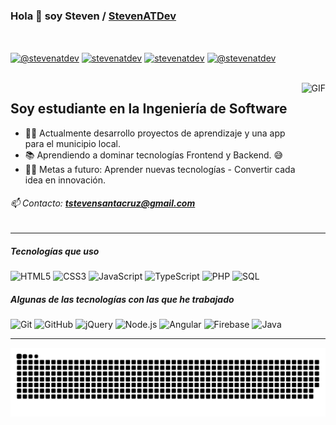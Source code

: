 ### Hola 👋 soy Steven / [StevenATDev](https://github.com/stevenatdev/stevenatdev)
<br>

<p align="left">
<a href="https://www.instagram.com/steven_re4lg/" target="_blank"><img align="center" src="https://img.shields.io/badge/Instagram-E4405F?style=for-the-badge&logo=instagram&logoColor=white" alt="@stevenatdev" /></a>
<a href="https://www.linkedin.com/in/steven-torres-70204b314/" target="_blank"><img align="center" src="https://img.shields.io/badge/LinkedIn-0077B5?style=for-the-badge&logo=linkedin&logoColor=white" alt="stevenatdev"/></a>
<a href="https://www.facebook.com/steven.santacruz.100" target="_blank"><img align="center" src="https://img.shields.io/badge/Facebook-1877F2?style=for-the-badge&logo=facebook&logoColor=white" alt="stevenatdev"  /></a>
<a href = "mailto:tstevensantacruz@gmail.com" target="_blank"><img align="center" src="https://img.shields.io/badge/Gmail-D14836?style=for-the-badge&logo=gmail&logoColor=white" alt="@stevenatdev"  /></a>
  </p>
<br>
<img align="right" alt="GIF" height="160px" src="https://media.giphy.com/media/Ah3zHH7hvsSB2/giphy.gif" />

## Soy estudiante en la Ingeniería de Software

- 👨‍💻 Actualmente desarrollo proyectos de aprendizaje y una app para el municipio local.
- 📚 Aprendiendo a dominar tecnologías Frontend y Backend. 😅
- 💪🏼 Metas a futuro: Aprender nuevas tecnologías - Convertir cada idea en innovación.

###### 📫 Contacto: **tstevensantacruz@gmail.com**

---

##### Tecnologías que uso

![HTML5](https://img.shields.io/badge/-HTML5-000000?style=flat&logo=html5)
![CSS3](https://img.shields.io/badge/-CSS-000000?style=flat&logo=css3)
![JavaScript](https://img.shields.io/badge/-JavaScript-000000?style=flat&logo=javascript)
![TypeScript](https://img.shields.io/badge/-TypeScript-000000?style=flat&logo=typescript)
![PHP](https://img.shields.io/badge/-PHP-000000?style=flat&logo=php)
![SQL](https://img.shields.io/badge/-SQL-000000?style=flat&logo=postgresql)

##### Algunas de las tecnologías con las que he trabajado

![Git](https://img.shields.io/badge/-Git-222222?style=flat&logo=git&logoColor=F05032)
![GitHub](https://img.shields.io/badge/-GitHub-222222?style=flat&logo=github&logoColor=181717)
![jQuery](https://img.shields.io/badge/-jQuery-222222?style=flat&logo=jQuery&logoColor=0769AD)
![Node.js](https://img.shields.io/badge/-Node.js-222222?style=flat&logo=node.js&logoColor=339933)
![Angular](https://img.shields.io/badge/-Angular-222222?style=flat&logo=angular&logoColor=DD0031)
![Firebase](https://img.shields.io/badge/Firebase-222222?style=flat-square&logo=firebase)
![Java](https://img.shields.io/badge/-Java-000000?style=flat&logo=java)
<br/>

---

<p align="center">
  <img  src="https://raw.githubusercontent.com/Elanza-48/Elanza-48/main/resources/img/github-contribution-grid-snake.svg"
    alt="example" />
</p>


